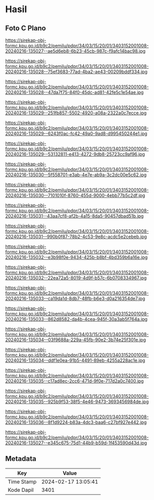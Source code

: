 # Hasil

## Foto C Plano

https://sirekap-obj-formc.kpu.go.id/b9c2/pemilu/pdpr/34/03/15/20/01/3403152001008-20240216-135027--ae5d6eb8-6b23-45cb-987c-f9afc14bac98.jpg

https://sirekap-obj-formc.kpu.go.id/b9c2/pemilu/pdpr/34/03/15/20/01/3403152001008-20240216-135028--75ef3683-77ad-4ba2-ae43-00209bddf334.jpg

https://sirekap-obj-formc.kpu.go.id/b9c2/pemilu/pdpr/34/03/15/20/01/3403152001008-20240216-135028--47da7f75-84f0-45dc-ad81-42fe5c1e54ae.jpg

https://sirekap-obj-formc.kpu.go.id/b9c2/pemilu/pdpr/34/03/15/20/01/3403152001008-20240216-135029--251fb857-5502-4920-a08a-2322a0c7ecce.jpg

https://sirekap-obj-formc.kpu.go.id/b9c2/pemilu/pdpr/34/03/15/20/01/3403152001008-20240216-135029--6243f0ac-fc42-49a0-9ad8-d995450244e1.jpg

https://sirekap-obj-formc.kpu.go.id/b9c2/pemilu/pdpr/34/03/15/20/01/3403152001008-20240216-135029--53132811-e413-4272-9db8-25723cc9af96.jpg

https://sirekap-obj-formc.kpu.go.id/b9c2/pemilu/pdpr/34/03/15/20/01/3403152001008-20240216-135030--5f558701-e3ab-4e7e-ab9a-3c2dc00e5c62.jpg

https://sirekap-obj-formc.kpu.go.id/b9c2/pemilu/pdpr/34/03/15/20/01/3403152001008-20240216-135030--7101010f-8760-455d-9000-4ebb77b5c2df.jpg

https://sirekap-obj-formc.kpu.go.id/b9c2/pemilu/pdpr/34/03/15/20/01/3403152001008-20240216-135031--43aa7cf8-af2b-4a15-8da5-90457dbad51b.jpg

https://sirekap-obj-formc.kpu.go.id/b9c2/pemilu/pdpr/34/03/15/20/01/3403152001008-20240216-135031--990b0f87-78b2-4c53-9e8c-acdc5e2cebeb.jpg

https://sirekap-obj-formc.kpu.go.id/b9c2/pemilu/pdpr/34/03/15/20/01/3403152001008-20240216-135032--e3b98f0e-9434-425b-b8bf-4bd359b6a16e.jpg

https://sirekap-obj-formc.kpu.go.id/b9c2/pemilu/pdpr/34/03/15/20/01/3403152001008-20240216-135032--22ea72a5-8019-4d9f-b57c-6b0708334967.jpg

https://sirekap-obj-formc.kpu.go.id/b9c2/pemilu/pdpr/34/03/15/20/01/3403152001008-20240216-135033--ca19da1d-8db7-48fb-b6e3-d0a216354de7.jpg

https://sirekap-obj-formc.kpu.go.id/b9c2/pemilu/pdpr/34/03/15/20/01/3403152001008-20240216-135033--862d8582-da4b-4cea-945f-30a3ab5f764a.jpg

https://sirekap-obj-formc.kpu.go.id/b9c2/pemilu/pdpr/34/03/15/20/01/3403152001008-20240216-135034--03f9688a-229a-45fb-90e2-3b74e25f301e.jpg

https://sirekap-obj-formc.kpu.go.id/b9c2/pemilu/pdpr/34/03/15/20/01/3403152001008-20240216-135034--ddf1e0ea-91b5-4491-89eb-4255a228ac1e.jpg

https://sirekap-obj-formc.kpu.go.id/b9c2/pemilu/pdpr/34/03/15/20/01/3403152001008-20240216-135035--c17ad8ec-2cc6-471d-9f0e-717d2a0c7400.jpg

https://sirekap-obj-formc.kpu.go.id/b9c2/pemilu/pdpr/34/03/15/20/01/3403152001008-20240216-135035--925b9f53-38f5-4e46-9473-3693456984de.jpg

https://sirekap-obj-formc.kpu.go.id/b9c2/pemilu/pdpr/34/03/15/20/01/3403152001008-20240216-135036--8f1d9224-b83a-4dc3-baa6-c27bf927e442.jpg

https://sirekap-obj-formc.kpu.go.id/b9c2/pemilu/pdpr/34/03/15/20/01/3403152001008-20240216-135027--e345c675-75d1-44b9-b59d-1f453590d43d.jpg


## Metadata

| Key        | Value               |
| ---------- | ------------------- |
| Time Stamp | 2024-02-17 13:05:41 |
| Kode Dapil | 3401                |



